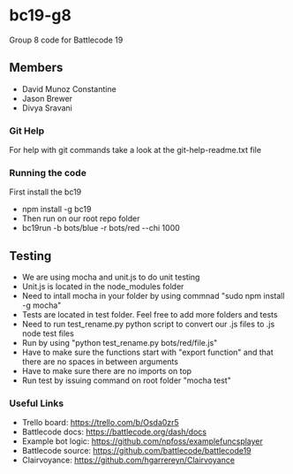 # bc19-g8
Group 8 code for Battlecode 19
## Members
- David Munoz Constantine
- Jason Brewer
- Divya Sravani
### Git Help
For help with git commands take a look at the git-help-readme.txt file
### Running the code
First install the bc19 
- npm install -g bc19
- Then run on our root repo folder
- bc19run -b bots/blue -r bots/red --chi 1000

## Testing
- We are using mocha and unit.js to do unit testing
- Unit.js is located in the node_modules folder
- Need to intall mocha in your folder by using commnad "sudo npm install -g mocha"
- Tests are located in test folder. Feel free to add more folders and tests
- Need to run test_rename.py python script to convert our .js files to .js node test files
- Run by using "python test_rename.py bots/red/file.js"
- Have to make sure the functions start with "export function" and that there are no spaces in between arguments
- Have to make sure there are no imports on top
- Run test by issuing command on root folder "mocha test"

### Useful Links
- Trello board: https://trello.com/b/Osda0zr5
- Battlecode docs: https://battlecode.org/dash/docs
- Example bot logic: https://github.com/npfoss/examplefuncsplayer
- Battlecode source: https://github.com/battlecode/battlecode19
- Clairvoyance: https://github.com/hgarrereyn/Clairvoyance
